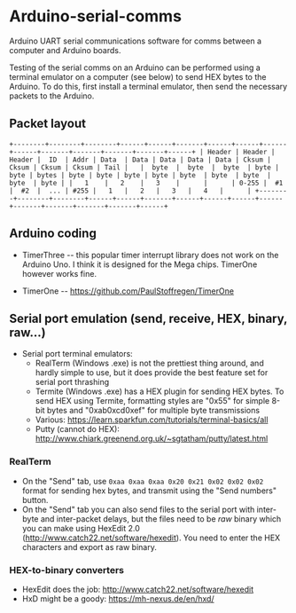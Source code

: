 # Arduino-serial-comms
Arduino UART serial communications software for comms between a computer and Arduino boards.

Testing of the serial comms on an Arduino can be performed using a terminal emulator on a computer (see below) to send HEX bytes to the Arduino. To do this, first install a terminal emulator, then send the necessary packets to the Arduino.

## Packet layout
`
+--------+--------+--------+------+------+-------+------+------+------+------+-------+-------+-------+-------+------+
| Header | Header | Header |  ID  | Addr | Data  | Data | Data | Data | Data | Cksum | Cksum | Cksum | Cksum | Tail |  
|  byte  |  byte  |  byte  | byte | byte | bytes | byte | byte | byte | byte | byte  | byte  | byte  | byte  | byte |
|   1    |   2    |   3    |      |      | 0-255 |  #1  |  #2  |  ... | #255 |   1   |   2   |   3   |   4   |      |
+--------+--------+--------+------+------+-------+------+------+------+------+-------+-------+-------+-------+------+
`
## Arduino coding

- TimerThree -- this popular timer interrupt library does not work on the Arduino Uno.  I think it is designed for the Mega chips. TimerOne however works fine.

- TimerOne -- https://github.com/PaulStoffregen/TimerOne

## Serial port emulation (send, receive, HEX, binary, raw...)

- Serial port terminal emulators:
  - RealTerm (Windows .exe) is not the prettiest thing around, and hardly simple to use, but it does provide the best feature set for serial port thrashing
  - Termite (Windows .exe) has a HEX plugin for sending HEX bytes. To send HEX using Termite, formatting styles are "0x55" for simple 8-bit bytes and "0xab0xcd0xef" for multiple byte transmissions
  - Various: https://learn.sparkfun.com/tutorials/terminal-basics/all
  - Putty (cannot do HEX): http://www.chiark.greenend.org.uk/~sgtatham/putty/latest.html

### RealTerm

- On the "Send" tab, use `0xaa 0xaa 0xaa 0x20 0x21 0x02 0x02 0x02` format for sending hex bytes, and transmit using the "Send numbers" button.
- On the "Send" tab you can also send files to the serial port with inter-byte and inter-packet delays, but the files need to be *raw* binary which you can make using HexEdit 2.0 (http://www.catch22.net/software/hexedit). You need to enter the HEX characters and export as raw binary.

### HEX-to-binary converters

- HexEdit does the job: http://www.catch22.net/software/hexedit
- HxD might be a goody: https://mh-nexus.de/en/hxd/
